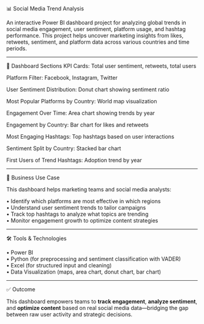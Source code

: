 📊 Social Media Trend Analysis

An interactive Power BI dashboard project for analyzing global trends in social media engagement, user sentiment, platform usage, and hashtag performance. This project helps uncover marketing insights from likes, retweets, sentiment, and platform data across various countries and time periods.

---

📂 Dashboard Sections
KPI Cards: Total user sentiment, retweets, total users

Platform Filter: Facebook, Instagram, Twitter

User Sentiment Distribution: Donut chart showing sentiment ratio

Most Popular Platforms by Country: World map visualization

Engagement Over Time: Area chart showing trends by year

Engagement by Country: Bar chart for likes and retweets

Most Engaging Hashtags: Top hashtags based on user interactions

Sentiment Split by Country: Stacked bar chart

First Users of Trend Hashtags: Adoption trend by year

---

🧠 Business Use Case

This dashboard helps marketing teams and social media analysts:

• Identify which platforms are most effective in which regions  
• Understand user sentiment trends to tailor campaigns  
• Track top hashtags to analyze what topics are trending  
• Monitor engagement growth to optimize content strategies  

---

🛠 Tools & Technologies

• Power BI  
• Python (for preprocessing and sentiment classification with VADER)  
• Excel (for structured input and cleaning)  
• Data Visualization (maps, area chart, donut chart, bar chart)

---

✅ Outcome

This dashboard empowers teams to **track engagement**, **analyze sentiment**, and **optimize content** based on real social media data—bridging the gap between raw user activity and strategic decisions.

